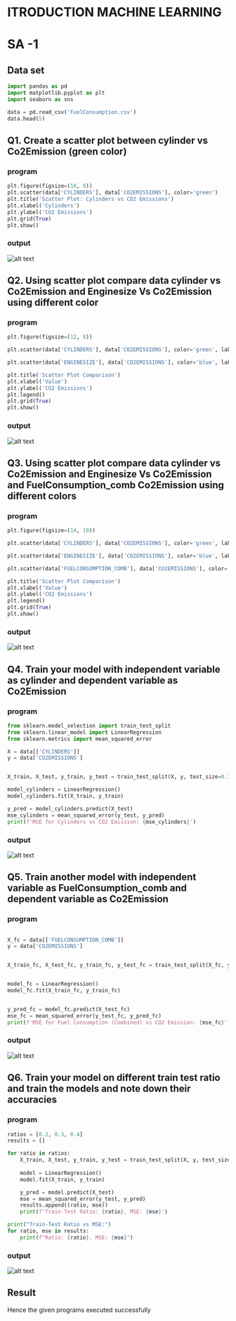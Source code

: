 # ITRODUCTION MACHINE LEARNING
# SA -1

## Data set
```py
import pandas as pd
import matplotlib.pyplot as plt
import seaborn as sns

data = pd.read_csv('FuelConsumption.csv')
data.head(5)

```
## Q1. Create a scatter plot between cylinder vs Co2Emission (green color)
### program
```py
plt.figure(figsize=(10, 6))
plt.scatter(data['CYLINDERS'], data['CO2EMISSIONS'], color='green')
plt.title('Scatter Plot: Cylinders vs CO2 Emissions')
plt.xlabel('Cylinders')
plt.ylabel('CO2 Emissions')
plt.grid(True)
plt.show()
```
### output 
![alt text](output1.png)

## Q2. Using scatter plot compare data   cylinder vs Co2Emission and Enginesize Vs Co2Emission using different color

### program
```py
plt.figure(figsize=(12, 8))

plt.scatter(data['CYLINDERS'], data['CO2EMISSIONS'], color='green', label='Cylinders vs CO2 Emission')

plt.scatter(data['ENGINESIZE'], data['CO2EMISSIONS'], color='blue', label='Engine Size vs CO2 Emission')

plt.title('Scatter Plot Comparison')
plt.xlabel('Value')
plt.ylabel('CO2 Emissions')
plt.legend()
plt.grid(True)
plt.show()

```
### output
![alt text](output2.png)

## Q3. Using scatter plot compare data   cylinder vs Co2Emission and Enginesize Vs Co2Emission and FuelConsumption_comb Co2Emission using different colors


### program
```py
plt.figure(figsize=(14, 10))

plt.scatter(data['CYLINDERS'], data['CO2EMISSIONS'], color='green', label='Cylinders vs CO2 Emission')

plt.scatter(data['ENGINESIZE'], data['CO2EMISSIONS'], color='blue', label='Engine Size vs CO2 Emission')

plt.scatter(data['FUELCONSUMPTION_COMB'], data['CO2EMISSIONS'], color='red', label='Fuel Consumption (Combined) vs CO2 Emission')

plt.title('Scatter Plot Comparison')
plt.xlabel('Value')
plt.ylabel('CO2 Emissions')
plt.legend()
plt.grid(True)
plt.show()

```
### output
![alt text](output3.png)
## Q4. Train your model with independent variable as cylinder and dependent variable as Co2Emission

### program
```py
from sklearn.model_selection import train_test_split
from sklearn.linear_model import LinearRegression
from sklearn.metrics import mean_squared_error

X = data[['CYLINDERS']]
y = data['CO2EMISSIONS']


X_train, X_test, y_train, y_test = train_test_split(X, y, test_size=0.3, random_state=0)

model_cylinders = LinearRegression()
model_cylinders.fit(X_train, y_train)

y_pred = model_cylinders.predict(X_test)
mse_cylinders = mean_squared_error(y_test, y_pred)
print(f'MSE for Cylinders vs CO2 Emission: {mse_cylinders}')

```
### output
![alt text](image1.png)
## Q5. Train another model with independent variable as FuelConsumption_comb and dependent variable as Co2Emission

### program
```py

X_fc = data[['FUELCONSUMPTION_COMB']]
y = data['CO2EMISSIONS']


X_train_fc, X_test_fc, y_train_fc, y_test_fc = train_test_split(X_fc, y, test_size=0.3, random_state=0)


model_fc = LinearRegression()
model_fc.fit(X_train_fc, y_train_fc)


y_pred_fc = model_fc.predict(X_test_fc)
mse_fc = mean_squared_error(y_test_fc, y_pred_fc)
print(f'MSE for Fuel Consumption (Combined) vs CO2 Emission: {mse_fc}')

```
### output
![alt text](image2.png)

## Q6. Train your model on different train test ratio and train the models and note down their accuracies


### program
```py
ratios = [0.2, 0.3, 0.4]
results = []

for ratio in ratios:
    X_train, X_test, y_train, y_test = train_test_split(X, y, test_size=ratio, random_state=0)
   
    model = LinearRegression()
    model.fit(X_train, y_train)

    y_pred = model.predict(X_test)
    mse = mean_squared_error(y_test, y_pred)
    results.append((ratio, mse))
    print(f'Train-Test Ratio: {ratio}, MSE: {mse}')

print("Train-Test Ratio vs MSE:")
for ratio, mse in results:
    print(f"Ratio: {ratio}, MSE: {mse}")

```
### output

![alt text](image.png)
## Result 
Hence the given programs executed successfully
